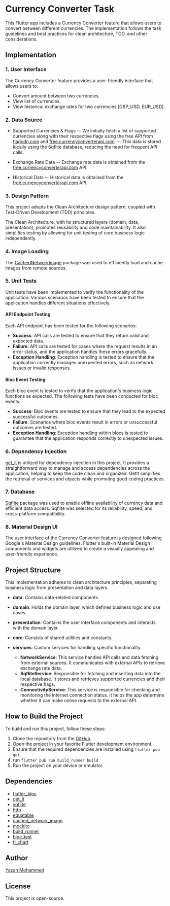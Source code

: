 # Currency Converter Task

This Flutter app includes a Currency Converter feature that allows users to convert between different currencies. The implementation follows the task guidelines and best practices for clean architecture, TDD, and other considerations.

## Implementation

### 1. User Interface
The Currency Converter feature provides a user-friendly interface that allows users to:

- Convert amount between two currencies.
- View list of currencies.
- View historical exchange rates for two currencies [GBP_USD, EUR_USD].

### 2. Data Source

- Supported Currencies & Flags
  -- We initially fetch a list of supported currencies along with their respective flags using the free API from [flagcdn.com](https://flagcdn.com/) and [free.currencyconverterapi.com](https://free.currencyconverterapi.com/).
  -- This data is stored locally using the Sqflite database, reducing the need for frequent API calls.

- Exchange Rate Data
  -- Exchange rate data is obtained from the [free.currencyconverterapi.com](https://free.currencyconverterapi.com/) API.

- Historical Data
  -- Historical data is obtained from the [free.currencyconverterapi.com](https://free.currencyconverterapi.com/) API.

### 3. Design Pattern

This project adopts the Clean Architecture design pattern, coupled with Test-Driven Development (TDD) principles.

The Clean Architecture, with its structured layers (domain, data, presentation), promotes reusability and code maintainability. It also simplifies testing by allowing for unit testing of core business logic independently.


### 4.  Image Loading

The [CachedNetworkImage](https://pub.dev/packages/cached_network_image) package was used to efficiently load and cache images from remote sources.

### 5. Unit Tests
Unit tests have been implemented to verify the functionality of the application. Various scenarios have been tested to ensure that the application handles different situations effectively.

#### API Endpoint Testing

Each API endpoint has been tested for the following scenarios:

-   **Success**: API calls are tested to ensure that they return valid and expected data.
-   **Failure**: API calls are tested for cases where the request results in an error status, and the application handles these errors gracefully.
-   **Exception Handling**: Exception handling is tested to ensure that the application correctly manages unexpected errors, such as network issues or invalid responses.

#### Bloc Event Testing

Each bloc event is tested to verify that the application's business logic functions as expected. The following tests have been conducted for bloc events:

-   **Success**: Bloc events are tested to ensure that they lead to the expected successful outcomes.
-   **Failure**: Scenarios where bloc events result in errors or unsuccessful outcomes are tested.
-   **Exception Handling**: Exception handling within blocs is tested to guarantee that the application responds correctly to unexpected issues.

### 6. Dependency Injection
[get_it](https://pub.dev/packages/get_it) is utilized for dependency injection in this project. It provides a straightforward way to manage and access dependencies across the application, helping to keep the code clean and organized. GetIt simplifies the retrieval of services and objects while promoting good coding practices.

### 7. Database

[Sqflite](https://pub.dev/packages/sqflite) package was used to enable offline availability of currency data and efficient data access. Sqflite was selected for its reliability, speed, and cross-platform compatibility.

### 8. Material Design UI
The user interface of the Currency Converter feature is designed following Google's Material Design guidelines. Flutter's built-in Material Design components and widgets are utilized to create a visually appealing and user-friendly experience.



## Project Structure
This implementation adheres to clean architecture principles, separating business logic from presentation and data layers.

- **data**: Contains data-related components.
- **domain**: Holds the domain layer, which defines business logic and use cases.
- **presentation**: Contains the user interface components and interacts with the domain layer.
- **core**: Consists of shared utilities and constants.
-  **services**: Custom services for handling specific functionality.

    -   **NetworkService**: This service handles API calls and data fetching from external sources. It communicates with external APIs to retrieve exchange rate data.
    -   **SqfliteService**: Responsible for fetching and inserting data into the local database. It stores and retrieves supported currencies and their respective flags.
    -   **ConnectivityService**: This service is responsible for checking and monitoring the internet connection status. It helps the app determine whether it can make online requests to the external API.

## How to Build the Project

To build and run this project, follow these steps:

1. Clone the repository from the [GitHub](https://github.com/your-repo-link).
2. Open the project in your favorite Flutter development environment.
3. Ensure that the required dependencies are installed using `flutter pub get`.
4. run `flutter pub run build_runner build`
5. Run the project on your device or emulator.

## Dependencies
- [flutter_bloc](https://pub.dev/packages/flutter_bloc)
- [get_it](https://pub.dev/packages/get_it)
- [sqflite](https://pub.dev/packages/sqflite)
- [http](https://pub.dev/packages/http)
-  [equatable](https://pub.dev/packages/equatable)
-  [cached_network_image](https://pub.dev/packages/cached_network_image)
-  [mockito](https://pub.dev/packages/mockito)
-  [build_runner](https://pub.dev/packages/build_runner)
-  [bloc_test](https://pub.dev/packages/bloc_test)
-  [fl_chart](https://pub.dev/packages/fl_chart)
## Author
[Yazan Mohammed](https://github.com/your-profile-link)

## License
This project is open-source.